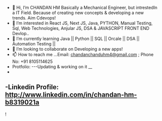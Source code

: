 - 👋 Hi, I’m CHANDAN HM Basically a Mechanical Engineer, but intrestedIn a IT Field. Because of creating new concepts & developing a new trends. Aim Cdevops!
- 👀 I’m interested in React JS, Next JS, Java, PYTHON, Manual Testing, Sql, Web Technologies, Anjular JS, DSA & JAVASCRIPT FRONT END Devlop..
- 🌱 I’m currently learning Java || Python || SQL || Orcale || DSA || Automation Testing ||
- 💞️ I’m looking to collaborate on Developing a new apps!
- 📫 How to reach me ...Email: chandanchanduhm4@gmail.com ; Phone No: +91 8105114625
- Protfolio: ---Updating & working on it  __
- 
 
-Linkedin Profile: http://www.linkedin.com/in/chandan-hm-b8319021a
-

<!--![Git](https://user-images.githubusercontent.com/109410990/227244066-94abcaeb-3aa8-43dd-8dda-ee26cbdad0c3.jpg)
-
chandanhm1999/chandanhm1999 is a ✨ special ✨ repository because its `README.md` (this file) appears on your GitHub profile.
You can click the Preview link to take a look at your changes.
--->
!
